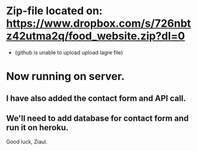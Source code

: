 # Zip-file located on: https://www.dropbox.com/s/726nbtz42utma2q/food_website.zip?dl=0
- (github is unable to upload upload lagre file)
# Now running on server.
## I have also added the contact form and API call.
## We'll need to add database for contact form and run it on heroku.

Good luck,
Ziaul.

